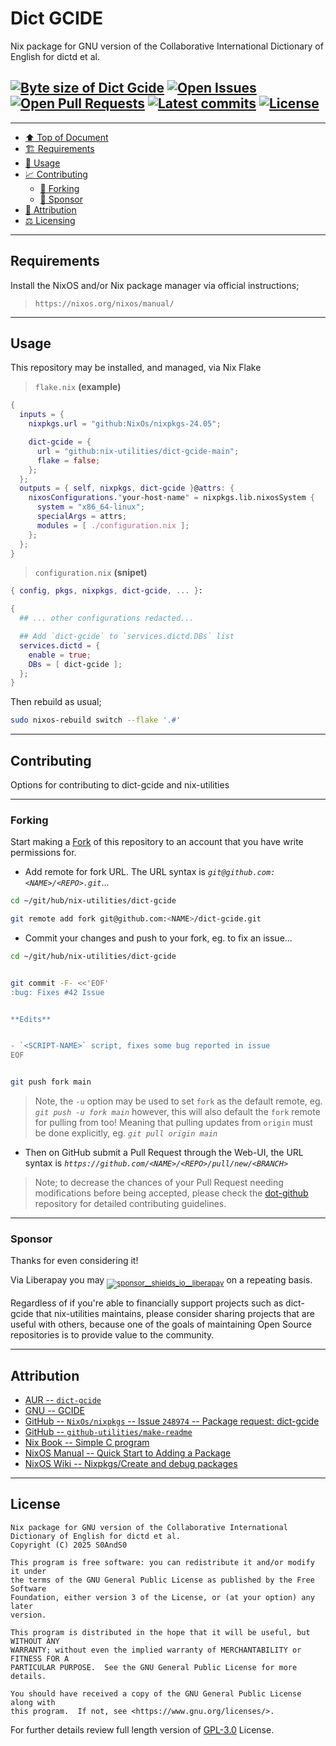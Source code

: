 # Dict GCIDE
[heading__top]:
  #dict-gcide
  "&#x2B06; Nix package for GNU version of the Collaborative International Dictionary of English for dictd et al."


Nix package for GNU version of the Collaborative International Dictionary of
English for dictd et al.

## [![Byte size of Dict Gcide][badge__main__dict_gcide__source_code]][dict_gcide__main__source_code] [![Open Issues][badge__issues__dict_gcide]][issues__dict_gcide] [![Open Pull Requests][badge__pull_requests__dict_gcide]][pull_requests__dict_gcide] [![Latest commits][badge__commits__dict_gcide__main]][commits__dict_gcide__main]  [![License][badge__license]][branch__current__license]


---


- [:arrow_up: Top of Document][heading__top]
- [:building_construction: Requirements][heading__requirements]
- [&#x1F9F0; Usage][heading__usage]
- [:chart_with_upwards_trend: Contributing][heading__contributing]
  - [:trident: Forking][heading__forking]
  - [:currency_exchange: Sponsor][heading__sponsor]
- [:card_index: Attribution][heading__attribution]
- [:balance_scale: Licensing][heading__license]


---


## Requirements
[heading__requirements]:
  #requirements
  "&#x1F3D7; Prerequisites and/or dependencies that this project needs to function properly"


Install the NixOS and/or Nix package manager via official instructions;

> `https://nixos.org/nixos/manual/`


______


## Usage
[heading__usage]:
  #usage
  "&#x1F9F0; How to utilize this repository"


This repository may be installed, and managed, via Nix Flake

> `flake.nix` **(example)**

```nix
{
  inputs = {
    nixpkgs.url = "github:NixOs/nixpkgs-24.05";

    dict-gcide = {
      url = "github:nix-utilities/dict-gcide-main";
      flake = false;
    };
  };
  outputs = { self, nixpkgs, dict-gcide }@attrs: {
    nixosConfigurations."your-host-name" = nixpkgs.lib.nixosSystem {
      system = "x86_64-linux";
      specialArgs = attrs;
      modules = [ ./configuration.nix ];
    };
  };
}
```

> `configuration.nix` **(snipet)**

```nix
{ config, pkgs, nixpkgs, dict-gcide, ... }:

{
  ## ... other configurations redacted...

  ## Add `dict-gcide` to `services.dictd.DBs` list
  services.dictd = {
    enable = true;
    DBs = [ dict-gcide ];
  };
}
```

Then rebuild as usual;

```bash
sudo nixos-rebuild switch --flake '.#'
```


______


## Contributing
[heading__contributing]:
  #contributing
  "&#x1F4C8; Options for contributing to dict-gcide and nix-utilities"


Options for contributing to dict-gcide and nix-utilities


---


### Forking
[heading__forking]:
  #forking
  "&#x1F531; Tips for forking dict-gcide"


Start making a [Fork][dict_gcide__fork_it] of this repository to an account
that you have write permissions for.


- Add remote for fork URL. The URL syntax is _`git@github.com:<NAME>/<REPO>.git`_...


```Bash
cd ~/git/hub/nix-utilities/dict-gcide

git remote add fork git@github.com:<NAME>/dict-gcide.git
```


- Commit your changes and push to your fork, eg. to fix an issue...


```Bash
cd ~/git/hub/nix-utilities/dict-gcide


git commit -F- <<'EOF'
:bug: Fixes #42 Issue


**Edits**


- `<SCRIPT-NAME>` script, fixes some bug reported in issue
EOF


git push fork main
```


> Note, the `-u` option may be used to set `fork` as the default remote, eg.
> _`git push -u fork main`_ however, this will also default the `fork` remote
> for pulling from too! Meaning that pulling updates from `origin` must be done
> explicitly, eg. _`git pull origin main`_


- Then on GitHub submit a Pull Request through the Web-UI, the URL syntax is
  _`https://github.com/<NAME>/<REPO>/pull/new/<BRANCH>`_


> Note; to decrease the chances of your Pull Request needing modifications
> before being accepted, please check the
> [dot-github](https://github.com/nix-utilities/.github) repository for
> detailed contributing guidelines.


---


### Sponsor
  [heading__sponsor]:
  #sponsor
  "&#x1F4B1; Methods for financially supporting nix-utilities that maintains dict-gcide"


Thanks for even considering it!


Via Liberapay you may
<sub>[![sponsor__shields_io__liberapay]][sponsor__link__liberapay]</sub> on a
repeating basis.


Regardless of if you're able to financially support projects such as dict-gcide
that nix-utilities maintains, please consider sharing projects that are useful
with others, because one of the goals of maintaining Open Source repositories
is to provide value to the community.


______


## Attribution
[heading__attribution]:
  #attribution
  "&#x1F4C7; Resources that where helpful in building this project so far."


- [AUR -- `dict-gcide`](https://aur.archlinux.org/packages/dict-gcide)
- [GNU -- GCIDE](https://gcide.gnu.org.ua/)
- [GitHub -- `NixOs/nixpkgs` -- Issue `248974` -- Package request: dict-gcide](https://github.com/NixOs/nixpkgs/issues/248974)
- [GitHub -- `github-utilities/make-readme`](https://github.com/github-utilities/make-readme)
- [Nix Book -- Simple C program](https://book.divnix.com/ch06-01-simple-c-program.html)
- [NixOS Manual -- Quick Start to Adding a Package](https://nixos.org/manual/nixpkgs/stable/#chap-quick-start)
- [NixOS Wiki -- Nixpkgs/Create and debug packages](https://nixos.wiki/wiki/Nixpkgs/Create_and_debug_packages)


______


## License
[heading__license]:
  #license
  "&#x2696; Legal side of Open Source"


```
Nix package for GNU version of the Collaborative International Dictionary of English for dictd et al.
Copyright (C) 2025 S0AndS0

This program is free software: you can redistribute it and/or modify it under
the terms of the GNU General Public License as published by the Free Software
Foundation, either version 3 of the License, or (at your option) any later
version.

This program is distributed in the hope that it will be useful, but WITHOUT ANY
WARRANTY; without even the implied warranty of MERCHANTABILITY or FITNESS FOR A
PARTICULAR PURPOSE.  See the GNU General Public License for more details.

You should have received a copy of the GNU General Public License along with
this program.  If not, see <https://www.gnu.org/licenses/>.
```


For further details review full length version of
[GPL-3.0][branch__current__license] License.



[branch__current__license]:
  /LICENSE
  "&#x2696; Full length version of GPL-3.0 License"

[badge__license]:
  https://img.shields.io/github/license/nix-utilities/dict-gcide

[badge__commits__dict_gcide__main]:
  https://img.shields.io/github/last-commit/nix-utilities/dict-gcide/main.svg

[commits__dict_gcide__main]:
  https://github.com/nix-utilities/dict-gcide/commits/main
  "&#x1F4DD; History of changes on this branch"

[dict_gcide__community]:
  https://github.com/nix-utilities/dict-gcide/community
  "&#x1F331; Dedicated to functioning code"

[issues__dict_gcide]:
  https://github.com/nix-utilities/dict-gcide/issues
  "&#x2622; Search for and _bump_ existing issues or open new issues for project maintainer to address."

[dict_gcide__fork_it]:
  https://github.com/nix-utilities/dict-gcide/fork
  "&#x1F531; Fork it!"

[pull_requests__dict_gcide]:
  https://github.com/nix-utilities/dict-gcide/pulls
  "&#x1F3D7; Pull Request friendly, though please check the Community guidelines"

[dict_gcide__main__source_code]:
  https://github.com/nix-utilities/dict-gcide/
  "&#x2328; Project source!"

[badge__issues__dict_gcide]:
  https://img.shields.io/github/issues/nix-utilities/dict-gcide.svg

[badge__pull_requests__dict_gcide]:
  https://img.shields.io/github/issues-pr/nix-utilities/dict-gcide.svg

[badge__main__dict_gcide__source_code]:
  https://img.shields.io/github/repo-size/nix-utilities/dict-gcide

[sponsor__shields_io__liberapay]:
  https://img.shields.io/static/v1?logo=liberapay&label=Sponsor&message=nix-utilities

[sponsor__link__liberapay]:
  https://liberapay.com/nix-utilities
  "&#x1F4B1; Sponsor developments and projects that nix-utilities maintains via Liberapay"

